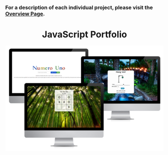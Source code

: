 <h3>For a description of each individual project, please visit the <a href='https://github.com/Kowser/Overview'>Overview Page</a>.</h3>

<h1 align='center'>JavaScript Portfolio</h1>
<img src='https://github.com/Kowser/Overview/blob/master/images/js-screenshots.png'/>